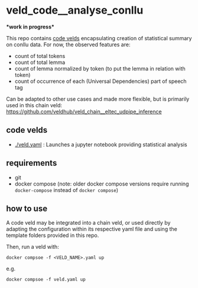 # veld_code__analyse_conllu

**\*work in progress\***

This repo contains [code velds](https://zenodo.org/records/13322913) encapsulating creation of 
statistical summary on conllu data. For now, the observed features are:
- count of total tokens 
- count of total lemma
- count of lemma normalized by token (to put the lemma in relation with token)
- count of occurrence of each (Universal Dependencies) part of speech tag

Can be adapted to other use cases and made more flexible, but is primarily used in this chain veld: 
https://github.com/veldhub/veld_chain__eltec_udpipe_inference

## code velds

- [./veld.yaml](./veld.yaml) : Launches a jupyter notebook providing statistical analysis

## requirements

- git
- docker compose (note: older docker compose versions require running `docker-compose` instead of 
  `docker compose`)

## how to use

A code veld may be integrated into a chain veld, or used directly by adapting the configuration 
within its respective yaml file and using the template folders provided in this repo.

Then, run a veld with:
```
docker compsoe -f <VELD_NAME>.yaml up
```

e.g. 
```
docker compsoe -f veld.yaml up
```


